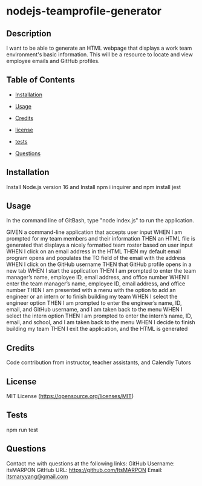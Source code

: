 # nodejs-teamprofile-generator

## Description
I want to be able to generate an HTML webpage that displays a work team environment's basic information. This will be a resource to locate and view employee emails and GitHub profiles.


## Table of Contents
- [Installation](#installation)

- [Usage](#usage)

- [Credits](#credits)

- [license](#license)

- [tests](#test)

- [Questions](#questions)

## Installation<a name="installation"></a>
Install Node.js version 16 and Install npm i inquirer and npm install jest

## Usage<a name="usage"></a>
In the command line of GitBash, type "node index.js" to run the application.

GIVEN a command-line application that accepts user input
WHEN I am prompted for my team members and their information
THEN an HTML file is generated that displays a nicely formatted team roster based on user input
WHEN I click on an email address in the HTML
THEN my default email program opens and populates the TO field of the email with the address
WHEN I click on the GitHub username
THEN that GitHub profile opens in a new tab
WHEN I start the application
THEN I am prompted to enter the team manager’s name, employee ID, email address, and office number
WHEN I enter the team manager’s name, employee ID, email address, and office number
THEN I am presented with a menu with the option to add an engineer or an intern or to finish building my team
WHEN I select the engineer option
THEN I am prompted to enter the engineer’s name, ID, email, and GitHub username, and I am taken back to the menu
WHEN I select the intern option
THEN I am prompted to enter the intern’s name, ID, email, and school, and I am taken back to the menu
WHEN I decide to finish building my team
THEN I exit the application, and the HTML is generated

## Credits<a name="credits"></a>
Code contribution from instructor, teacher assistants, and Calendly Tutors

## License<a name="license"></a>
MIT License (https://opensource.org/licenses/MIT)

## Tests<a name="test"></a>
npm run test

## Questions<a name="questions"></a>
Contact me with questions at the following links:
GitHub Username: itsMARPON
GitHub URL: https://github.com/ItsMARPON
Email: itsmaryyang@gmail.com
